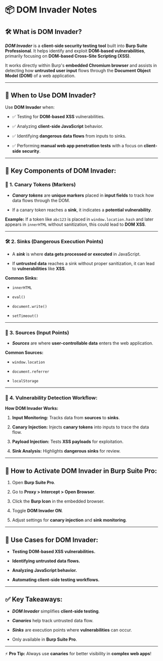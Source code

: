 # 📦 **DOM Invader Notes**

## 🛠️ **What is DOM Invader?**

_**DOM Invader**_ is a **client-side security testing tool** built into **Burp Suite Professional**. It helps identify and exploit **DOM-based vulnerabilities**, primarily focusing on **DOM-based Cross-Site Scripting (XSS)**.

It works directly within Burp's **embedded Chromium browser** and assists in detecting how **untrusted user input** flows through the **Document Object Model (DOM)** of a web application.

---

## 📌 **When to Use DOM Invader?**

Use **DOM Invader** when:

- ✅ Testing for **DOM-based XSS** vulnerabilities.
    
- ✅ Analyzing **client-side JavaScript** behavior.
    
- ✅ Identifying **dangerous data flows** from inputs to sinks.
    
- ✅ Performing **manual web app penetration tests** with a focus on **client-side security**.
    

---

## 🔑 **Key Components of DOM Invader:**

### 🎯 **1. Canary Tokens (Markers)**

- _**Canary tokens**_ are **unique markers** placed in **input fields** to track how data flows through the DOM.
    
- If a canary token reaches a **sink**, it indicates a **potential vulnerability**.
    

**Example:** If a token like `abc123` is placed in `window.location.hash` and later appears in `innerHTML` without sanitization, this could lead to **DOM XSS**.

---

### 🛠️ **2. Sinks (Dangerous Execution Points)**

- A _**sink**_ is where **data gets processed or executed** in JavaScript.
    
- If **untrusted data** reaches a sink without proper sanitization, it can lead to **vulnerabilities** like **XSS**.
    

**Common Sinks:**

- `innerHTML`
    
- `eval()`
    
- `document.write()`
    
- `setTimeout()`
    

---

### 🧪 **3. Sources (Input Points)**

- _**Sources**_ are where **user-controllable data** enters the web application.
    

**Common Sources:**

- `window.location`
    
- `document.referrer`
    
- `localStorage`
    

---

### 🚨 **4. Vulnerability Detection Workflow:**

**How DOM Invader Works:**

1. **Input Monitoring:** Tracks data from **sources** to **sinks**.
    
2. **Canary Injection:** Injects **canary tokens** into inputs to trace the data flow.
    
3. **Payload Injection:** Tests **XSS payloads** for exploitation.
    
4. **Sink Analysis:** Highlights **dangerous sinks** for review.
    

---

## 🧰 **How to Activate DOM Invader in Burp Suite Pro:**

1. Open **Burp Suite Pro**.
    
2. Go to **Proxy > Intercept > Open Browser**.
    
3. Click the **Burp Icon** in the embedded browser.
    
4. Toggle **DOM Invader ON**.
    
5. Adjust settings for **canary injection** and **sink monitoring**.
    

---

## 🎯 **Use Cases for DOM Invader:**

- **Testing DOM-based XSS vulnerabilities.**
    
- **Identifying untrusted data flows.**
    
- **Analyzing JavaScript behavior.**
    
- **Automating client-side testing workflows.**
    

---

## ✅ **Key Takeaways:**

- _**DOM Invader**_ simplifies **client-side testing**.
    
- _**Canaries**_ help track untrusted data flow.
    
- _**Sinks**_ are execution points where **vulnerabilities** can occur.
    
- Only available in **Burp Suite Pro**.
    

---

⚡ **Pro Tip:** Always use **canaries** for better visibility in **complex web apps**!
